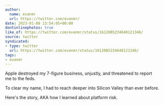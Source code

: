 ```yaml
---
author:
  name: evanmr
  url: https://twitter.com/evanmr/
date: 2023-01-08 13:54:05+00:00
dontinlinephotos: true
like_of: https://twitter.com/evanmr/status/1612085234648121346/
source: twitter
syndicated:
- type: twitter
  url: https://twitter.com/evanmr/status/1612085234648121346/
tags:
- evanmr
---
```


Apple destroyed my 7-figure business, unjustly, and threatened to report me to the feds.



To clear my name, I had to reach deeper into Silicon Valley than ever before.



Here's the story, AKA how I learned about platform risk.
